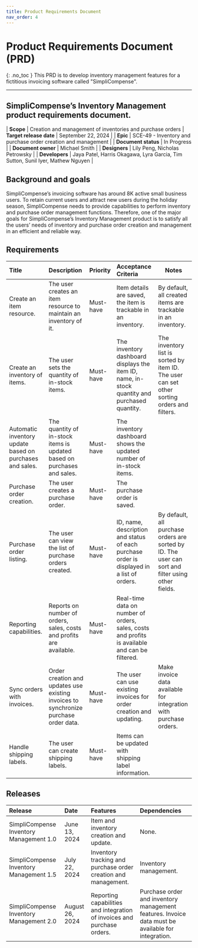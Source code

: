 ```yaml
---
title: Product Requirements Document
nav_order: 4
---
```


# Product Requirements Document (PRD)
{: .no_toc }
This PRD is to develop inventory management features for a fictitious invoicing software called "SimpliCompense".

-----------------------------

## SimpliCompense’s Inventory Management product requirements document.

| **Scope**               | Creation and management of inventories and purchase orders
| **Target release date** | September 22, 2024                                                             |
| **Epic**                | SCE-49 - Inventory and purchase order creation and management                |
| **Document status**     | In Progress                                                                    |
| **Document owner**      | Michael Smith                                                                  |
| **Designers**           | Lily Peng, Nicholas Petrowsky                                                  |
| **Developers**          | Jaya Patel, Harris Okagawa, Lyra Garcia, Tim Sutton, Sunil Iyer, Mathew Nguyen |

## Background and goals

SimpliCompense’s invoicing software has around 8K active small business users. To retain current users and attract new users during the holiday season, SimpliCompense needs to provide capabilities to perform inventory and purchase order management functions. Therefore, one of the major goals for SimpliCompense’s Inventory Management product is to satisfy all the users’ needs of inventory and purchase order creation and management in an efficient and reliable way. 

## Requirements


| Title                                                    | Description                                                                          | Priority  | Acceptance Criteria                                                                            | Notes                                                                                              |
|:---------------------------------------------------------|:-------------------------------------------------------------------------------------|:----------|:-----------------------------------------------------------------------------------------------|----------------------------------------------------------------------------------------------------|
| Create an item resource.                                 | The user creates an item resource to maintain an inventory of it.                    | Must-have | Item details are saved, the item is trackable in an inventory.                                 | By default, all created items are trackable in an inventory.                                       |
| Create an inventory of items.                            | The user sets the quantity of in-stock items.                                        | Must-have | The inventory dashboard displays the item ID, name, in-stock quantity and purchased quantity.  | The inventory list is sorted by item ID. The user can set other sorting orders and filters.        |
| Automatic inventory update based on purchases and sales. | The quantity of in-stock items is updated based on purchases and sales.              | Must-have | The inventory dashboard shows the updated number of in-stock items.                            |                                                                                                    |
| Purchase order creation.                                 | The user creates a purchase order.                                                   | Must-have | The purchase order is saved.                                                                   |
| Purchase order listing.                                  | The user can view the list of purchase orders created.                               | Must-have | ID, name, description and status of each purchase order is displayed in a list of orders.      | By default, all purchase orders are sorted by ID. The user can sort and filter using other fields. |
| Reporting capabilities.                                  | Reports on number of orders, sales, costs and profits are available.                 | Must-have | Real-time data on number of orders, sales, costs and profits is available and can be filtered. |                                                                                                    |
| Sync orders with invoices.                               | Order creation and updates use existing invoices to synchronize purchase order data. | Must-have | The user can use existing invoices for order creation and updating.                            | Make invoice data available for integration with purchase orders.                                  |
| Handle shipping labels.                                  | The user can create shipping labels.                                                 | Must-have | Items can be updated with shipping label information.                                          |                                                                                                    |

## Releases

| Release                                 | Date            | Features                                                                | Dependencies                                                                                      
|:----------------------------------------|:----------------|:------------------------------------------------------------------------|:--------------------------------------------------------------------------------------------------|
| SimpliCompense Inventory Management 1.0 | June 13, 2024   | Item and inventory creation and update.                                 | None.                                                                                             | 
| SimpliCompense Inventory Management 1.5 | July 22, 2024   | Inventory tracking and purchase order creation and management.          | Inventory management.                                                                             |
| SimpliCompense Inventory Management 2.0 | August 26, 2024 | Reporting capabilities and integration of invoices and purchase orders. | Purchase order and inventory management features. Invoice data must be available for integration. |
